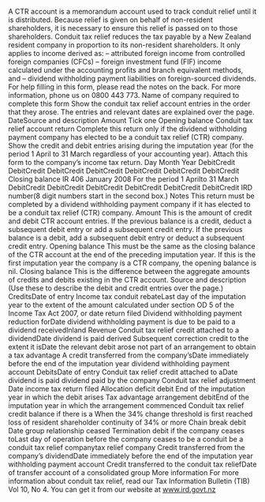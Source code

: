 A CTR account is a memorandum account used to track conduit relief until it is distributed. Because relief is given on behalf of non-resident shareholders, it is necessary to ensure this relief is passed on to those shareholders. Conduit tax relief reduces the tax payable by a New Zealand resident company in proportion to its non-resident shareholders. It only applies to income derived as: – attributed foreign income from controlled foreign companies (CFCs) – foreign investment fund (FIF) income calculated under the accounting profits and branch equivalent methods, and – dividend withholding payment liabilities on foreign-sourced dividends. For help filling in this form, please read the notes on the back. For more information, phone us on 0800 443 773. Name of company required to complete this form Show the conduit tax relief account entries in the order that they arose. The entries and relevant dates are explained over the page. DateSource and description Amount Tick one Opening balance Conduit tax relief account return Complete this return only if the dividend withholding payment company has elected to be a conduit tax relief (CTR) company. Show the credit and debit entries arising during the imputation year (for the period 1 April to 31 March regardless of your accounting year). Attach this form to the company’s income tax return. Day Month Year DebitCredit DebitCredit DebitCredit DebitCredit DebitCredit DebitCredit DebitCredit Closing balance IR 406 January 2008 For the period 1 Aprilto 31 March DebitCredit DebitCredit DebitCredit DebitCredit DebitCredit DebitCredit IRD number(8 digit numbers start in the second box.) Notes This return must be completed by a dividend withholding payment company if it has elected to be a conduit tax relief (CTR) company. Amount This is the amount of credit and debit CTR account entries. If the previous balance is a credit, deduct a subsequent debit entry or add a subsequent credit entry. If the previous balance is a debit, add a subsequent debit entry or deduct a subsequent credit entry. Opening balance This must be the same as the closing balance of the CTR account at the end of the preceding imputation year. If this is the first imputation year the company is a CTR company, the opening balance is nil. Closing balance This is the difference between the aggregate amounts of credits and debits existing in the CTR account. Source and description (Use these to describe the debit and credit entries over the page.) CreditsDate of entry Income tax conduit rebateLast day of the imputation year to the extent of the amount calculated under section OD 5 of the Income Tax Act 2007, or date return filed Dividend withholding payment reduction forDate dividend withholding payment is due to be paid to a dividend receivedInland Revenue Conduit tax relief credit attached to a dividendDate dividend is paid derived Subsequent correction credit to the extent it isDate the relevant debit arose not part of an arrangement to obtain a tax advantage A credit transferred from the company’sDate immediately before the end of the imputation year dividend withholding payment account DebitsDate of entry Conduit tax relief credit attached to aDate dividend is paid dividend paid by the company Conduit tax relief adjustment Date income tax return filed Allocation deficit debit End of the imputation year in which the debit arises Tax advantage arrangement debitEnd of the imputation year in which the arrangement commenced Conduit tax relief credit balance if there is a When the 34% change threshold is first reached loss of resident shareholder continuity of 34% or more Chain break debit Date group relationship ceased Termination debit if the company ceases toLast day of operation before the company ceases to be a conduit be a conduit tax relief companytax relief company Credit transferred from the company’s dividendDate immediately before the end of the imputation year withholding payment account Credit transferred to the conduit tax reliefDate of transfer account of a consolidated group More information For more information about conduit tax relief, read our Tax Information Bulletin (TIB) Vol 10, No 4. You can get it from our website at www.ird.govt.nz